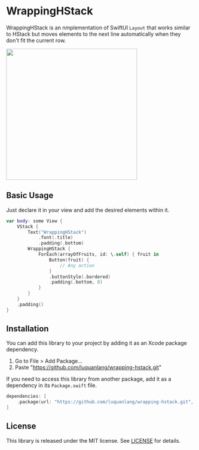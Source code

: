 # WrappingHStack

WrappingHStack is an nmplementation of SwiftUI `Layout` that works similar to HStack but moves elements to the next line automatically when they don't fit the current row.

<img src="https://github.com/luquanlang/wrapping-hstack/assets/45352151/711ee303-4874-4b1b-80b8-e6620efd845d" width="350"/>

## Basic Usage

Just declare it in your view and add the desired elements within it.

```swift
var body: some View {
	VStack {
		Text("WrappingHStack")
			.font(.title)
			.padding(.bottom)
		WrappingHStack {
			ForEach(arrayOfFruits, id: \.self) { fruit in
				Button(fruit) {
					// Any action
				}
				.buttonStyle(.bordered)
				.padding(.bottom, 8)
			}
		}
	}
	.padding()
}
```
## Installation

You can add this library to your project by adding it as an Xcode package dependency.
1. Go to File > Add Package...
2. Paste "https://github.com/luquanlang/wrapping-hstack.git" 

If you need to access this library from another package, add it as a dependency in its `Package.swift` file.

```swift
dependencies: [
	.package(url: "https://github.com/luquanlang/wrapping-hstack.git", from: "1.0.0"),
]
```

## License
This library is released under the MIT license. See [LICENSE](LICENSE) for details.
